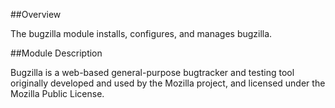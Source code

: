 ##Overview

The bugzilla module installs, configures, and manages bugzilla.

##Module Description

Bugzilla is a web-based general-purpose bugtracker and testing tool originally developed and used by the Mozilla project, and licensed under the Mozilla Public License.
